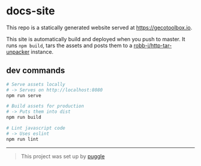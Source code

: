 # docs-site

This repo is a statically generated website served at https://gecotoolbox.io.

This site is automatically build and deployed when you push to master.
It runs `npm build`, tars the assets and posts them to a
[robb-j/http-tar-unpacker](https://github.com/robb-j/http-tar-unpacker/) instance.

## dev commands

```bash
# Serve assets locally
# -> Serves on http://localhost:8080
npm run serve

# Build assets for production
# -> Puts them into dist
npm run build

# Lint javascript code
# -> Uses eslint
npm run lint
```

---

> This project was set up by [puggle](https://npm.im/puggle)
